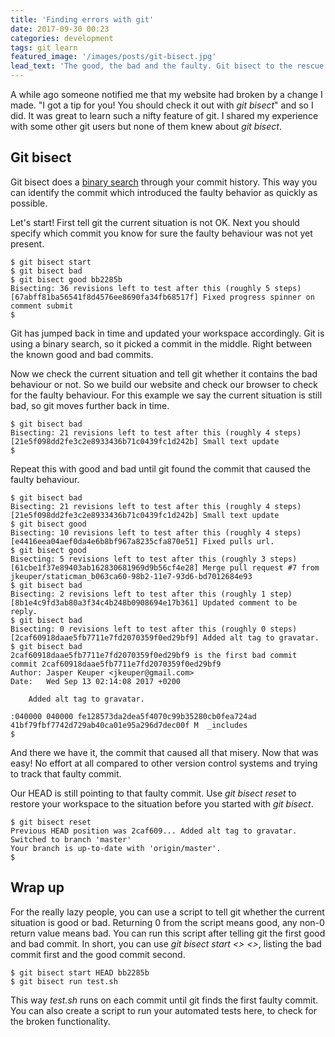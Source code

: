 ```yaml
---
title: 'Finding errors with git'
date: 2017-09-30 00:23
categories: development
tags: git learn
featured_image: '/images/posts/git-bisect.jpg'
lead_text: 'The good, the bad and the faulty. Git bisect to the rescue!'
---
```


A while ago someone notified me that my website had broken by a change I made.
"I got a tip for you! You should check it out with _git bisect_" and so I did.
It was great to learn such a nifty feature of git. I shared my experience with
some other git users but none of them knew about _git bisect_.

## Git bisect
Git bisect does a [binary search](https://en.wikipedia.org/wiki/Binary_search_algorithm)
through your commit history. This way you can identify the commit which introduced
the faulty behavior as quickly as possible.

Let's start! First tell git the current situation is not OK. Next you should 
specify which commit you know for sure the faulty behaviour was not yet present.

```console
$ git bisect start
$ git bisect bad
$ git bisect good bb2285b
Bisecting: 36 revisions left to test after this (roughly 5 steps)
[67abff81ba56541f8d4576ee8690fa34fb68517f] Fixed progress spinner on comment submit
$ 
```

Git has jumped back in time and updated your workspace accordingly. Git
is using a binary search, so it picked a commit in the middle. Right
between the known good and bad commits.

Now we check the current situation and tell git whether it contains the bad
behaviour or not. So we build our website and check our browser to check
for the faulty behaviour. For this example we say the current situation is
still bad, so git moves further back in time.

```console
$ git bisect bad
Bisecting: 21 revisions left to test after this (roughly 4 steps)
[21e5f098dd2fe3c2e8933436b71c0439fc1d242b] Small text update
$ 
```

Repeat this with good and bad until git found the commit that caused
the faulty behaviour.

```console
$ git bisect bad
Bisecting: 21 revisions left to test after this (roughly 4 steps)
[21e5f098dd2fe3c2e8933436b71c0439fc1d242b] Small text update
$ git bisect good
Bisecting: 10 revisions left to test after this (roughly 4 steps)
[e4416eea04aef0da4e6b8bf967a8235cfa870e51] Fixed pulls url.
$ git bisect good
Bisecting: 5 revisions left to test after this (roughly 3 steps)
[61cbe1f37e89403ab162830681969d9b56cf4e28] Merge pull request #7 from jkeuper/staticman_b063ca60-98b2-11e7-93d6-bd7012684e93
$ git bisect bad
Bisecting: 2 revisions left to test after this (roughly 1 step)
[8b1e4c9fd3ab80a3f34c4b248b0908694e17b361] Updated comment to be reply.
$ git bisect bad
Bisecting: 0 revisions left to test after this (roughly 0 steps)
[2caf60918daae5fb7711e7fd2070359f0ed29bf9] Added alt tag to gravatar.
$ git bisect bad
2caf60918daae5fb7711e7fd2070359f0ed29bf9 is the first bad commit
commit 2caf60918daae5fb7711e7fd2070359f0ed29bf9
Author: Jasper Keuper <jkeuper@gmail.com>
Date:   Wed Sep 13 02:14:08 2017 +0200

    Added alt tag to gravatar.

:040000 040000 fe128573da2dea5f4070c99b35280cb0fea724ad 41bf79fbf7742d729ab40ca01e95a296d7dec00f M	_includes
$ 
```

And there we have it, the commit that caused all that misery. Now that
was easy! No effort at all compared to other version control
systems and trying to track that faulty commit.

Our HEAD is still pointing to that faulty commit. Use _git bisect reset_
to restore your workspace to the situation before you started with
_git bisect_.

```console
$ git bisect reset
Previous HEAD position was 2caf609... Added alt tag to gravatar.
Switched to branch 'master'
Your branch is up-to-date with 'origin/master'.
$
```

## Wrap up
For the really lazy people, you can use a script to tell git whether
the current situation is good or bad. Returning 0 from the script
means good, any non-0 return value means bad. You can run this
script after telling git the first good and bad commit. In short,
you can use _git bisect start <<bad>> <<good>>_, listing the bad
commit first and the good commit second.

```console
$ git bisect start HEAD bb2285b
$ git bisect run test.sh
```

This way _test.sh_ runs on each commit until git finds the first 
faulty commit. You can also create a script to run your automated
tests here, to check for the broken functionality.

